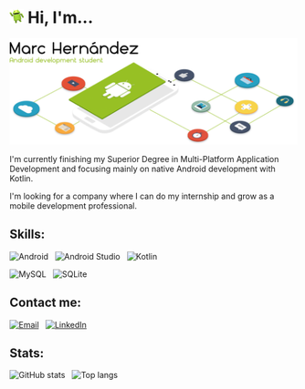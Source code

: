 <!-- Icon & intro -->
<h1 align="left">
  <picture>
    <source media="(prefers-color-scheme: dark)" srcset="./hi_android_robot.png" height="25">
    <img alt="" src="./hi_android_robot.png" height="25">
  </picture>
  Hi, I'm...
</h1>

<!-- Header picture -->
<picture>
  <source media="(prefers-color-scheme: dark)" srcset="./dark_mode_header.png">
  <img alt="Marc Hernández" src="./light_mode_header.png">
</picture>

<!-- Text only -->
I'm currently finishing my Superior Degree in Multi-Platform Application Development and focusing mainly on native Android development with Kotlin.

I'm looking for a company where I can do my internship and grow as a mobile development professional.

<!-- Skills -->
## Skills:
<div>
<!-- Android -->
<a>
  <picture>
    <source media="(prefers-color-scheme: dark)" srcset="https://img.shields.io/badge/-Android-333333?style=plastic&logo=android" height="22">
    <img alt="Android" src="https://img.shields.io/badge/-Android-333333?style=plastic&logo=android" height="22">
  </picture>
</a>
&nbsp;
<!-- Android Studio -->
<a>
  <picture>
    <source media="(prefers-color-scheme: dark)" srcset="https://img.shields.io/badge/-Android%20Studio-333333?style=plastic&logo=android-studio" height="22">
    <img alt="Android Studio" src="https://img.shields.io/badge/-Android%20Studio-333333?style=plastic&logo=android-studio" height="22">
  </picture>
</a>
&nbsp;
<!-- Kotlin -->
<a>
  <picture>
    <source media="(prefers-color-scheme: dark)" srcset="https://img.shields.io/badge/-Kotlin-333333?style=plastic&logo=kotlin" height="22">
    <img alt="Kotlin" src="https://img.shields.io/badge/-Kotlin-333333?style=plastic&logo=kotlin" height="22">
  </picture>
</a>
&nbsp;
</div>
<p></p>
<div>
<!-- Firebase -->
<!-- <a>
  <picture>
    <source media="(prefers-color-scheme: dark)" srcset="https://img.shields.io/badge/-Firebase-333333?style=plastic&logo=firebase" height="22">
    <img alt="Firebase" src="https://img.shields.io/badge/-Firebase-333333?style=plastic&logo=firebase" height="22">
  </picture>
</a>
&nbsp; -->
<!-- MySQL -->
<a>
  <picture>
    <source media="(prefers-color-scheme: dark)" srcset="https://img.shields.io/badge/-MySQL-333333?style=plastic&logo=mysql" height="22">
    <img alt="MySQL" src="https://img.shields.io/badge/-MySQL-333333?style=plastic&logo=mysql" height="22">
  </picture>
</a>
&nbsp;
<!-- SQLite -->
<a>
  <picture>
    <source media="(prefers-color-scheme: dark)" srcset="https://img.shields.io/badge/-SQLite-333333?style=plastic&logo=sqlite" height="22">
    <img alt="SQLite" src="https://img.shields.io/badge/-SQLite-333333?style=plastic&logo=sqlite" height="22">
  </picture>
</a>
<!-- &nbsp;
</div>
<p></p>
<div> -->
<!-- Java -->
<!--<a>
  <picture>
    <source media="(prefers-color-scheme: dark)" srcset="https://img.shields.io/badge/-Java-333333?style=plastic&logo=java" height="22">
    <img alt="Java" src="https://img.shields.io/badge/-Java-333333?style=plastic&logo=java" height="22">
  </picture>
</a>
&nbsp; -->
<!-- Python -->
<!--<a>
  <picture>
    <source media="(prefers-color-scheme: dark)" srcset="https://img.shields.io/badge/-Python-333333?style=plastic&logo=python" height="22">
    <img alt="Python" src="https://img.shields.io/badge/-Python-333333?style=plastic&logo=python" height="22">
  </picture>
</a>
</div> -->

<!-- Contact me -->
## Contact me:
<p align="left">
<!-- Email -->
<a href="mailto:marc.hernandez.dev@gmail.com"><img alt="Email" src="https://img.shields.io/badge/Email-marc.hernandez.dev@gmail.com-informational?style=plastic&logo=gmail" height="21"></a>
&nbsp;
<!-- Linkedin -->
<a href="https://www.linkedin.com/in/marc-hernandez-armengod/"><img alt="LinkedIn" src="https://img.shields.io/badge/LinkedIn-Marc%20Hernández%20Armengod-informational?style=plastic&logo=linkedin" height="21"></a>
&nbsp;
<!-- Twitter -->
<!--<a href="https://twitter.com/marchernandez83/"><img alt="Twitter" src="https://img.shields.io/badge/Twitter-@marchernandez83-informational?style=plastic&logo=twitter" height="21"></a>
</p> -->

<!-- Stats -->
## Stats:
<!-- GitHub stats - dark & clear -->
<a>
  <picture>
    <source media="(prefers-color-scheme: dark)" srcset="https://github-readme-stats.vercel.app/api?username=marchdz&show_icons=true&theme=github_dark_dimmed&rank_icon=github&hide=stars&bg_color=0d1117&text_color=FFFFFF">
    <img alt="GitHub stats" src="https://github-readme-stats.vercel.app/api?username=marchdz&show_icons=true&theme=default&rank_icon=github&hide=stars">
  </picture>
</a>
&nbsp;
<!-- Top langs - dark & clear -->
<a>
  <picture>
    <source media="(prefers-color-scheme: dark)" srcset="https://github-readme-stats.vercel.app/api/top-langs/?username=marchdz&layout=compact&theme=github_dark_dimmed&bg_color=0d1117&text_color=FFFFFF">
    <img alt="Top langs" src="https://github-readme-stats.vercel.app/api/top-langs/?username=marchdz&layout=compact&theme=default">
  </picture>
</a>
